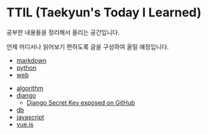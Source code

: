 # TTIL (Taekyun's Today I Learned)

공부한 내용들을 정리해서 올리는 공간입니다.

언제 어디서나 읽어보기 편하도록 글을 구성하여 올릴 예정입니다.



* [markdown](https://github.com/teqn99/TIL/tree/master/0.%20markdown)
* [python](https://github.com/teqn99/TIL/tree/master/1.%20python)
* [web](https://github.com/teqn99/TIL/tree/master/2.%20web)

- [algorithm](https://github.com/teqn99/TIL/tree/master/algorithm)
- [django](https://github.com/teqn99/TIL/tree/master/3.%20django)
  - [Django Secret Key exposed on GitHub](https://github.com/teqn99/TIL/blob/master/3.%20django/Django-Secret_Key-exposed-on-GitHub.md)
- [db](https://github.com/teqn99/TIL/tree/master/4.%20db)
- [javascript](https://github.com/teqn99/TIL/tree/master/5.%20javascript)
- [vue.js](https://github.com/teqn99/TIL/tree/master/6.%20vue.js)



